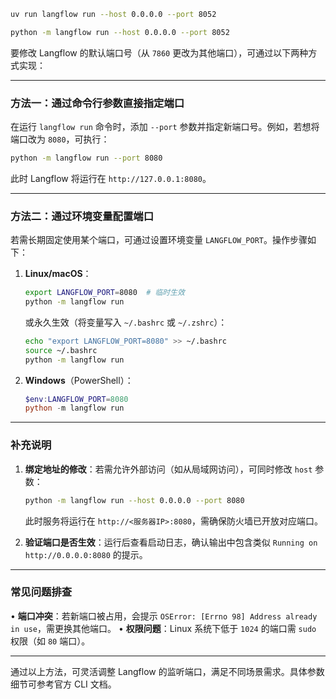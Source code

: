 ```bash
uv run langflow run --host 0.0.0.0 --port 8052
```

```bash
python -m langflow run --host 0.0.0.0 --port 8052
```

要修改 Langflow 的默认端口号（从 `7860` 更改为其他端口），可通过以下两种方式实现：

---

### 方法一：通过命令行参数直接指定端口
在运行 `langflow run` 命令时，添加 `--port` 参数并指定新端口号。例如，若想将端口改为 `8080`，可执行：
```bash
python -m langflow run --port 8080
```
此时 Langflow 将运行在 `http://127.0.0.1:8080`。

---

### 方法二：通过环境变量配置端口
若需长期固定使用某个端口，可通过设置环境变量 `LANGFLOW_PORT`。操作步骤如下：
1. **Linux/macOS**：
   ```bash
   export LANGFLOW_PORT=8080  # 临时生效
   python -m langflow run
   ```
   或永久生效（将变量写入 `~/.bashrc` 或 `~/.zshrc`）：
   ```bash
   echo "export LANGFLOW_PORT=8080" >> ~/.bashrc
   source ~/.bashrc
   python -m langflow run
   ```

2. **Windows**（PowerShell）：
   ```powershell
   $env:LANGFLOW_PORT=8080
   python -m langflow run
   ```

---

### 补充说明
1. **绑定地址的修改**：若需允许外部访问（如从局域网访问），可同时修改 `host` 参数：
   ```bash
   python -m langflow run --host 0.0.0.0 --port 8080
   ```
   此时服务将运行在 `http://<服务器IP>:8080`，需确保防火墙已开放对应端口。

2. **验证端口是否生效**：运行后查看启动日志，确认输出中包含类似 `Running on http://0.0.0.0:8080` 的提示。

---

### 常见问题排查
• **端口冲突**：若新端口被占用，会提示 `OSError: [Errno 98] Address already in use`，需更换其他端口。
• **权限问题**：Linux 系统下低于 `1024` 的端口需 `sudo` 权限（如 `80` 端口）。

---

通过以上方法，可灵活调整 Langflow 的监听端口，满足不同场景需求。具体参数细节可参考官方 CLI 文档。